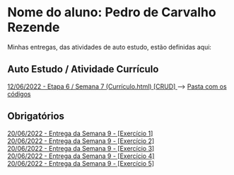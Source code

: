 # Nome do aluno: Pedro de Carvalho Rezende
Minhas entregas, das atividades de auto estudo, estão definidas aqui:
## Auto Estudo / Atividade Currículo
<a href="https://rezende00.github.io/Pedro-Rezende/Organiza%C3%A7%C3%A3o%20das%20Semanas/03_AUT_EST_ENTREGA/Semana%207/"> 12/06/2022 - Etapa 6 / Semana 7 (Currículo.html) [CRUD] </a> --> <a href="https://github.com/Rezende00/Pedro-Rezende/tree/main/Organiza%C3%A7%C3%A3o%20das%20Semanas/03_AUT_EST_ENTREGA/Semana%206"> Pasta com os códigos </a> <br>

## Obrigatórios
<a href="https://rezende00.github.io/Pedro-Rezende/Organiza%C3%A7%C3%A3o%20das%20Semanas/04_AUT_EST_EX_OBRIGATORIOS/Semana%209/ex_1.html"> 20/06/2022 - Entrega da Semana 9 - [Exercício 1] </a>
<br>
<a href="https://rezende00.github.io/Pedro-Rezende/Organiza%C3%A7%C3%A3o%20das%20Semanas/04_AUT_EST_EX_OBRIGATORIOS/Semana%209/ex_2.html"> 20/06/2022 - Entrega da Semana 9 - [Exercício 2] </a>
<br>
<a href="https://rezende00.github.io/Pedro-Rezende/Organiza%C3%A7%C3%A3o%20das%20Semanas/04_AUT_EST_EX_OBRIGATORIOS/Semana%209/ex_3.html"> 20/06/2022 - Entrega da Semana 9 - [Exercício 3] </a>
<br>
<a href="https://rezende00.github.io/Pedro-Rezende/Organiza%C3%A7%C3%A3o%20das%20Semanas/04_AUT_EST_EX_OBRIGATORIOS/Semana%209/ex_4.html"> 20/06/2022 - Entrega da Semana 9 - [Exercício 4] </a>
<br>
<a href="https://rezende00.github.io/Pedro-Rezende/Organiza%C3%A7%C3%A3o%20das%20Semanas/04_AUT_EST_EX_OBRIGATORIOS/Semana%209/ex_5.html"> 20/06/2022 - Entrega da Semana 9 - [Exercício 5] </a>

